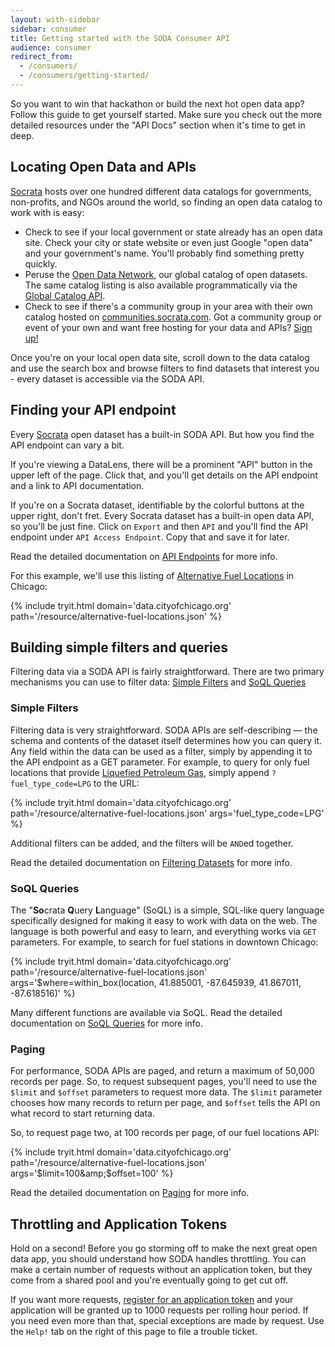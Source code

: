 ```yaml
---
layout: with-sidebar
sidebar: consumer
title: Getting started with the SODA Consumer API
audience: consumer
redirect_from:
  - /consumers/
  - /consumers/getting-started/
---
```


<!-- open("data", O_RDONLY); -->

So you want to win that hackathon or build the next hot open data app? Follow this guide to get yourself started. Make sure you check out the more detailed resources under the "API Docs" section when it's time to get in deep.

## Locating Open Data and APIs

[Socrata](http://www.socrata.com) hosts over one hundred different data catalogs for governments, non-profits, and NGOs around the world, so finding an open data catalog to work with is easy:

- Check to see if your local government or state already has an open data site. Check your city or state website or even just Google "open data" and your government's name. You'll probably find something pretty quickly.
- Peruse the [Open Data Network](http://www.opendatanetwork.com), our global catalog of open datasets. The same catalog listing is also available programmatically via the [Global Catalog API](http://labs.socrata.com/docs/search.html).
- Check to see if there's a community group in your area with their own catalog hosted on [communities.socrata.com](https://communities.socrata.com/). Got a community group or event of your own and want free hosting for your data and APIs? [Sign up!](http://hackathon-in-a-box.org/open-data-apis/community-groups.html)

Once you're on your local open data site, scroll down to the data catalog and use the search box and browse filters to find datasets that interest you - every dataset is accessible via the SODA API.

## Finding your API endpoint

Every [Socrata](http://www.socrata.com) open dataset has a built-in SODA API. But how you find the API endpoint can vary a bit.

If you're viewing a DataLens, there will be a prominent "API" button in the upper left of the page. Click that, and you'll get details on the API endpoint and a link to API documentation.

If you're on a Socrata dataset, identifiable by the colorful buttons at the upper right, don't fret. Every Socrata dataset has a built-in open data API, so you'll be just fine. Click on `Export` and then `API` and you'll find the API endpoint under `API Access Endpoint`. Copy that and save it for later.

<div class="well">
  Read the detailed documentation on <a href="/docs/endpoints.html">API Endpoints</a> for more info.
</div>

For this example, we'll use this listing of [Alternative Fuel Locations](https://data.cityofchicago.org/developers/docs/alternative-fuel-locations) in Chicago:

{% include tryit.html domain='data.cityofchicago.org' path='/resource/alternative-fuel-locations.json' %}

## Building simple filters and queries

Filtering data via a SODA API is fairly straightforward. There are two primary mechanisms you can use to filter data: [Simple Filters](/docs/filtering.html) and [SoQL Queries](/docs/queries/)


### Simple Filters

Filtering data is very straightforward. SODA APIs are self-describing &mdash; the schema and contents of the dataset itself determines how you can query it. Any field within the data can be used as a filter, simply by appending it to the API endpoint as a GET parameter. For example, to query for only fuel locations that provide [Liquefied Petroleum Gas](https://data.cityofchicago.org/developers/docs/alternative-fuel-locations), simply append `?fuel_type_code=LPG` to the URL:

{% include tryit.html domain='data.cityofchicago.org' path='/resource/alternative-fuel-locations.json' args='fuel_type_code=LPG' %}

Additional filters can be added, and the filters will be `AND`ed together.

<div class="well">
  Read the detailed documentation on <a href="/docs/filtering.html">Filtering Datasets</a> for more info.
</div>

### SoQL Queries

The "**So**crata **Q**uery **L**anguage" (SoQL) is a simple, SQL-like query language specifically designed for making it easy to work with data on the web. The language is both powerful and easy to learn, and everything works via `GET` parameters. For example, to search for fuel stations in downtown Chicago:

{% include tryit.html domain='data.cityofchicago.org' path='/resource/alternative-fuel-locations.json' args='$where=within_box(location, 41.885001, -87.645939, 41.867011, -87.618516)' %}

<div class="well">
  Many different functions are available via SoQL. Read the detailed documentation on <a href="/docs/queries/">SoQL Queries</a> for more info.
</div>

### Paging

For performance, SODA APIs are paged, and return a maximum of 50,000 records per page. So, to request subsequent pages, you'll need to use the `$limit` and `$offset` parameters to request more data. The `$limit` parameter chooses how many records to return per page, and `$offset` tells the API on what record to start returning data.

So, to request page two, at 100 records per page, of our fuel locations API:

{% include tryit.html domain='data.cityofchicago.org' path='/resource/alternative-fuel-locations.json' args='$limit=100&amp;$offset=100' %}

<div class="well">
  Read the detailed documentation on <a href="/docs/paging.html">Paging</a> for more info.
</div>

## Throttling and Application Tokens

Hold on a second! Before you go storming off to make the next great open data app, you should understand how SODA handles throttling. You can make a certain number of requests without an application token, but they come from a shared pool and you're eventually going to get cut off.

If you want more requests, [register for an application token](/register) and your application will be granted up to 1000 requests per rolling hour period. If you need even more than that, special exceptions are made by request. Use the `Help!` tab on the right of this page to file a trouble ticket.
